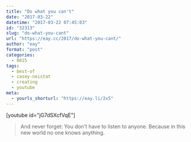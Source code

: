 ```yaml
---
title: "Do what you can't"
date: "2017-03-22"
datetime: "2017-03-22 07:45:03"
id: "32313"
slug: "do-what-you-cant"
url: "https://eay.cc/2017/do-what-you-cant/"
author: "eay"
format: "post"
categories:
  - 0815
tags:
  - best-of
  - casey-neistat
  - creating
  - youtube
meta:
  - yourls_shorturl: "https://eay.li/2x5"
---
```


\[youtube id="jG7dSXcfVqE"\]

> And never forget: You don't have to listen to anyone. Because in this new world no one knows anything.
